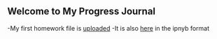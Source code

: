 ## Welcome to My Progress Journal

-My first homework file is [uploaded](https://github.com/BU-IE-582/fall-23-ecesubilgin/blob/main/filess/IE582-EcesuBilgin-HW1.html)
-It is also [here](filess/IE582-EcesuBilgin-HW1.ipynb) in the ipnyb format

